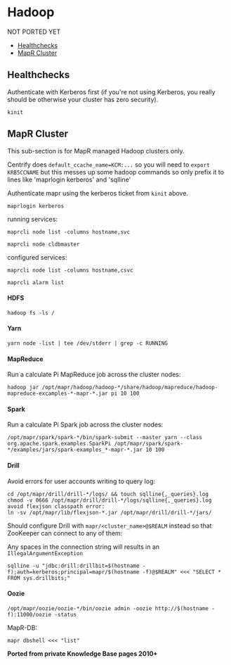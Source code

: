 # Hadoop

NOT PORTED YET

<!-- INDEX_START -->

- [Healthchecks](#healthchecks)
- [MapR Cluster](#mapr-cluster)

<!-- INDEX_END -->

## Healthchecks

Authenticate with Kerberos first (if you're not using Kerberos, you really should be otherwise your cluster has zero security).

```shell
kinit
```

## MapR Cluster

This sub-section is for MapR managed Hadoop clusters only.

Centrify does `default_ccache_name=KCM:...` so you will need to `export KRB5CCNAME` but this messes up some hadoop commands
so only prefix it to lines like 'maprlogin kerberos' and 'sqlline'

Authenticate mapr using the kerberos ticket from `kinit` above.

```shell
maprlogin kerberos
```

running services:

```shell
maprcli node list -columns hostname,svc
```

```shell
maprcli node cldbmaster
```

configured services:

```shell
maprcli node list -columns hostname,csvc
```

```shell
maprcli alarm list
```

#### HDFS

```shell
hadoop fs -ls /
```

#### Yarn

```shell
yarn node -list | tee /dev/stderr | grep -c RUNNING
```

#### MapReduce

Run a calculate Pi MapReduce job across the cluster nodes:

```shell
hadoop jar /opt/mapr/hadoop/hadoop-*/share/hadoop/mapreduce/hadoop-mapreduce-excamples-*-mapr-*.jar pi 10 100
```

#### Spark

Run a calculate Pi Spark job across the cluster nodes:

```shell
/opt/mapr/spark/spark-*/bin/spark-submit --master yarn --class org.apache.spark.examples.SparkPi /opt/mapr/spark/spark-*/examples/jars/spark-examples_*-mapr-*.jar 10 100
```

#### Drill

Avoid errors for user accounts writing to query log:

```shell
cd /opt/mapr/drill/drill-*/logs/ && touch sqlline{,_queries}.log
chmod -v 0666 /opt/mapr/drill/drill-*/logs/sqlline{,_queries}.log
avoid flexjson classpath error:
ln -sv /opt/mapr/lib/flexjson-*.jar /opt/mapr/drill/drill-*/jars/
```

Should configure Drill with `mapr/<cluster_name>@$REALM` instead so that ZooKeeper can connect to any of them:

Any spaces in the connection string will results in an `IllegalArgumentException`

```shell
sqlline -u "jdbc:drill:drillbit=$(hostname -f);auth=kerberos;principal=mapr/$(hostname -f)@$REALM" <<< "SELECT * FROM sys.drillbits;"
```

#### Oozie

```shell
/opt/mapr/oozie/oozie-*/bin/oozie admin -oozie http://$(hostname -f):11000/oozie -status
```

MapR-DB:

```shell
mapr dbshell <<< "list"
```

**Ported from private Knowledge Base pages 2010+**
